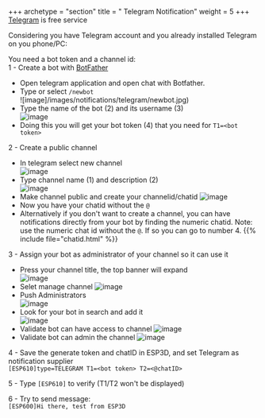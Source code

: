 +++
archetype = "section"
title = " Telegram Notification"
weight = 5
+++
[Telegram](https://telegram.org/) is free service

Considering you have Telegram account and you already installed Telegram on you phone/PC:   

You need a bot token and a channel id:  
1 - Create a bot with [BotFather](https://core.telegram.org/bots#3-how-do-i-create-a-bot)

* Open telegram application and open chat with Botfather.  
* Type or select `/newbot`  
  ![image]/images/notifications/telegram/newbot.jpg)
* Type the name of the bot (2) and its username (3)  
  ![image](/images/notifications/telegram/newbot2.jpg)
* Doing this you will get your bot token (4) that you need for `T1=<bot token>`

2 - Create a public channel

* In telegram select new channel  
![image](/images/notifications/telegram/newchannel.jpg)  
* Type channel name (1) and description (2)  
![image](/images/notifications/telegram/create_channel_1.png)  
* Make channel public and create your channelid/chatid
![image](/images/notifications/telegram/create_channel_2.png)  
* Now you have your chatid without the `@`
* Alternatively if you don't want to create a channel, you can have notifications directly from your bot by finding the numeric chatid. Note: use the numeric chat id without the `@`. If so you can go to number 4.
{{% include file="chatid.html" %}} 

3 - Assign your bot as administrator of your channel so it can use it

* Press your channel title, the top banner will expand  
![image](/images/notifications/telegram/channel.jpg)  
* Selet manage channel
![image](/images/notifications/telegram/create_channel_3.png)  
* Push Administrators  
![image](/images/notifications/telegram/create_channel_4.png)   
* Look for your bot in search and add it  
![image](/images/notifications/telegram/adminchannel2.jpg)
* Validate bot can have access to channel
![image](/images/notifications/telegram/create_channel_5.png)  
* Validate bot can admin the channel
![image](/images/notifications/telegram/create_channel_6.png)  

4 - Save the generate token and chatID in ESP3D, and set Telegram as notification supplier  
`[ESP610]type=TELEGRAM T1=<bot token> T2=<@chatID>`

5 - Type `[ESP610]` to verify (T1/T2 won't be displayed)  

6 - Try to send message:  
`[ESP600]Hi there, test from ESP3D`
